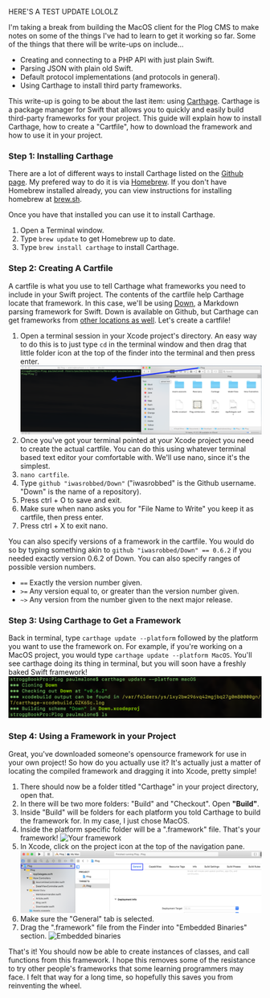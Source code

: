 HERE'S A TEST UPDATE LOLOLZ

I'm taking a break from building the MacOS client for the Plog CMS to make notes on some of the things I've had to learn to get it working so far. Some of the things that there will be write-ups on include...

- Creating and connecting to a PHP API with just plain Swift.
- Parsing JSON with plain old Swift.
- Default protocol implementations (and protocols in general).
- Using Carthage to install third party frameworks.

This write-up is going to be about the last item: using [Carthage][cr]. Carthage is a package manager for Swift that allows you to quickly and easily build third-party frameworks for your project. This guide will explain how to install Carthage, how to create a "Cartfile", how to download the framework and how to use it in your project.

### Step 1: Installing Carthage
There are a lot of different ways to install Carthage listed on the [Github page][cri]. My prefered way to do it is via [Homebrew][hb]. If you don't have Homebrew installed already, you can view instructions for installing homebrew at [brew.sh][hb].

Once you have that installed you can use it to install Carthage.

1. Open a Terminal window.
2. Type `brew update` to get Homebrew up to date.
3. Type `brew install carthage` to install Carthage.

### Step 2: Creating A Cartfile
A cartfile is what you use to tell Carthage what frameworks you need to include in your Swift project. The contents of the cartfile help Carthage locate that framework. In this case, we'll be using [Down][dn], a Markdown parsing framework for Swift. Down is available on Github, but Carthage can get frameworks from [other locations as well][crf]. Let's create a cartfile!

1. Open a terminal session in your Xcode project's directory. An easy way to do this is to just type `cd` in the terminal window and then drag that little folder icon at the top of the finder into the terminal and then press enter.
![Opening a folder in terminal with folder icon from Finder](images/terminal_folder_open.png)
2. Once you've got your terminal pointed at your Xcode project you need to create the actual cartfile. You can do this using whatever terminal based text editor your comfortable with. We'll use nano, since it's the simplest. 
3. `nano cartfile`.
4. Type `github "iwasrobbed/Down"` ("iwasrobbed" is the Github username. "Down" is the name of a repository).
5. Press ctrl + O to save and exit.
6. Make sure when nano asks you for "File Name to Write" you keep it as cartfile, then press enter.
7. Press ctrl + X to exit nano.

You can also specify versions of a framework in the cartfile. You would do so by typing something akin to `github "iwasrobbed/Down" == 0.6.2` if you needed exactly version 0.6.2 of Down. You can also specify ranges of possible version numbers.

- `==` Exactly the version number given.
- `>=` Any version equal to, or greater than the version number given.
- `~>` Any version from the number given to the next major release.

### Step 3: Using Carthage to Get a Framework
Back in terminal, type `carthage update --platform` followed by the platform you want to use the framework on. For example, if you're working on a MacOS project, you would type `carthage update --platform MacOS`. You'll see carthage doing its thing in terminal, but you will soon have a freshly baked Swift framework!
![carthage hard at work](images/carthage_at_work.png)

### Step 4: Using a Framework in your Project
Great, you've downloaded someone's opensource framework for use in your own project! So how do you actually use it? It's actually just a matter of locating the compiled framework and dragging it into Xcode, pretty simple!

1. There should now be a folder titled "Carthage" in your project directory, open that.
2. In there will be two more folders: "Build" and "Checkout". Open **"Build"**.
3. Inside "Build" will be folders for each platform you told Carthage to build the framework for. In my case, I just chose MacOS.
4. Inside the platform specific folder will be a ".framework" file. That's your framework!
![Your framework](images/framework.png)
5. In Xcode, click on the project icon at the top of the navigation pane.
![Xcode navigation pane](images/xcode-navigation.png)
6. Make sure the "General" tab is selected.
7. Drag the ".framework" file from the Finder into "Embedded Binaries" section.
![Embedded binaries](images/embedding_framework.png)

That's it! You should now be able to create instances of classes, and call functions from this framework. I hope this removes some of the resistance to try other people's frameworks that some learning programmers may face. I felt that way for a long time, so hopefully this saves you from reinventing the wheel.

[cr]: https://github.com/Carthage/Carthage
[cri]: https://github.com/Carthage/Carthage#installing-carthage
[hb]: https://brew.sh
[dn]: https://github.com/iwasrobbed/Down
[crf]: https://github.com/Carthage/Carthage/blob/master/Documentation/Artifacts.md#cartfile
